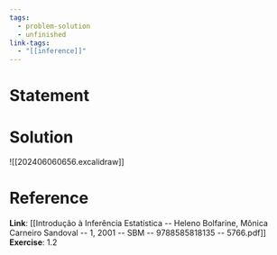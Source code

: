 ```yaml
---
tags:
  - problem-solution
  - unfinished
link-tags:
  - "[[inference]]"
---
```

# Statement 


# Solution
![[202406060656.excalidraw]]

# Reference
**Link**: [[Introdução à Inferência Estatística -- Heleno Bolfarine, Mônica Carneiro Sandoval -- 1, 2001 -- SBM -- 9788585818135 -- 5766.pdf]]
**Exercise**: 1.2